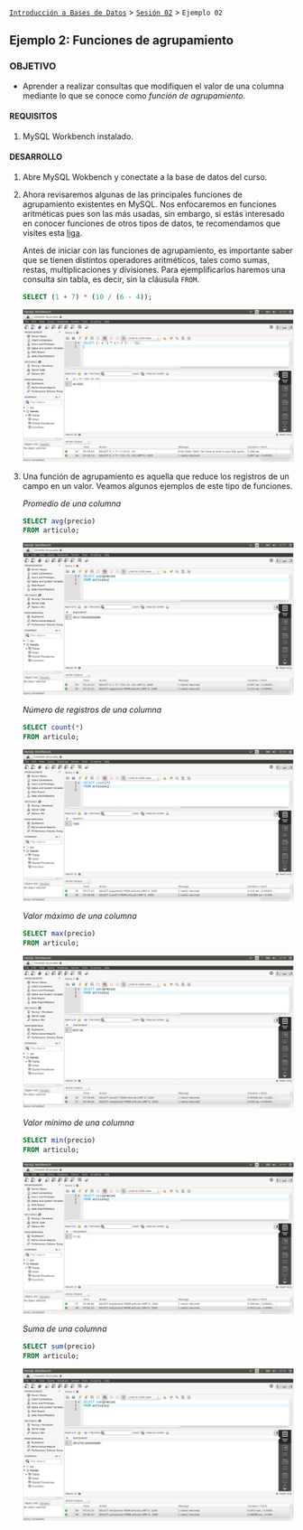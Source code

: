 [`Introducción a Bases de Datos`](../../Readme.md) > [`Sesión 02`](../Readme.md) > `Ejemplo 02`

## Ejemplo 2: Funciones de agrupamiento

### OBJETIVO

- Aprender a realizar consultas que modifiquen el valor de una columna mediante lo que se conoce como *función de agrupamiento*.

#### REQUISITOS

1. MySQL Workbench instalado.

#### DESARROLLO

1. Abre MySQL Wokbench y conectate a la base de datos del curso.

2. Ahora revisaremos algunas de las principales funciones de agrupamiento existentes en MySQL. Nos enfocaremos en funciones aritméticas pues son las más usadas, sin embargo, si estás interesado en conocer funciones de otros tipos de datos, te recomendamos que visites esta [liga](https://www.techonthenet.com/mysql/functions/).

   Antes de iniciar con las funciones de agrupamiento, es importante saber que se tienen distintos operadores aritméticos, tales como sumas, restas, multiplicaciones y divisiones. Para ejemplificarlos haremos una consulta sin tabla, es decir, sin la cláusula `FROM`.

   ```sql
   SELECT (1 + 7) * (10 / (6 - 4));
   ```
   
   ![imagen](imagenes/s2we21.png)

3. Una función de agrupamiento es aquella que reduce los registros de un campo en un valor. Veamos algunos ejemplos de este tipo de funciones.

   *Promedio de una columna*

   ```sql
   SELECT avg(precio)
   FROM articulo;
   ```

   ![imagen](imagenes/s2we22.png)
   
   *Número de registros de una columna*

   ```sql
   SELECT count(*)
   FROM articulo;
   ```

   ![imagen](imagenes/s2we23.png)
   
   *Valor máximo de una columna*

   ```sql
   SELECT max(precio)
   FROM articulo;
   ```

   ![imagen](imagenes/s2we24.png)
   
   *Valor mínimo de una columna*

   ```sql
   SELECT min(precio)
   FROM articulo;
   ```

   ![imagen](imagenes/s2we25.png)   

   *Suma de una columna*

   ```sql
   SELECT sum(precio)
   FROM articulo;
   ```

   ![imagen](imagenes/s2we26.png)
